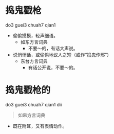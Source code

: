 # 捣鬼戳枪
do3 guei3 chuah7 qian1
+ 偷偷摸摸，轻声细语。
  * 如东方言词典
    - 不要～的，有话大声说。
+ 说悄悄话，或偷偷地议人之短（或作“捣鬼作邪”）
  * 东台方言词典
    - 有话公开说，不要～的。

# 捣鬼戳枪的
do3 guei3 chuah7 qian1 dii
> 如皋方言词典
- 既在附耳，又有表情动作。
